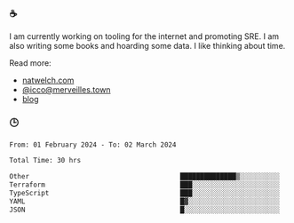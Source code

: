 ### ☕

I am currently working on tooling for the internet and promoting SRE. I am also writing some books and hoarding some data. I like thinking about time. 

Read more:

 - [natwelch.com](https://natwelch.com)
 - [@icco@merveilles.town](https://merveilles.town/@icco)
 - [blog](https://writing.natwelch.com)

### 🕒

<!--START_SECTION:waka-->

```txt
From: 01 February 2024 - To: 02 March 2024

Total Time: 30 hrs

Other                                      ██████████████▒░░░░░░░░░░   57.92 %
Terraform                                  ███░░░░░░░░░░░░░░░░░░░░░░   12.39 %
TypeScript                                 ███░░░░░░░░░░░░░░░░░░░░░░   11.78 %
YAML                                       █▓░░░░░░░░░░░░░░░░░░░░░░░   06.14 %
JSON                                       █░░░░░░░░░░░░░░░░░░░░░░░░   03.59 %
```

<!--END_SECTION:waka-->
